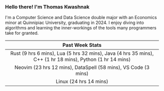 
### Hello there! I'm Thomas Kwashnak

I'm a Computer Science and Data Science double major with an Economics
minor at Quinnipiac University, graduating in 2024.
I enjoy diving into algorithms and learning the inner-workings of the tools
many programmers take for granted.

| Past Week Stats |
| :---: |
| Rust (9 hrs 6 mins), Lua (5 hrs 32 mins), Java (4 hrs 35 mins), C++ (1 hr 18 mins), Python (1 hr 14 mins) |
| Neovim (23 hrs 12 mins), DataSpell (58 mins), VS Code (3 mins) |
| Linux (24 hrs 14 mins) |

